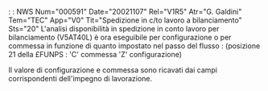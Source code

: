  :  : NWS Num="000591" Date="20021107" Rel="V1R5" Atr="G. Galdini" Tem="TEC" App="V0" Tit="Spedizione in c/to lavoro a bilanciamento" Sts="20"
L'analisi disponibilità in spedizione in conto lavoro per bilanciamento (V5AT40L) è ora eseguibile
per configurazione o per commessa in funzione di quanto impostato nel passo del flusso : 
(posizione 21 della £FUNPS :  'C' commessa  'Z' configurazione)

Il valore di configurazione e commessa sono ricavati dai campi corrispondenti dell'impegno di lavorazione.
